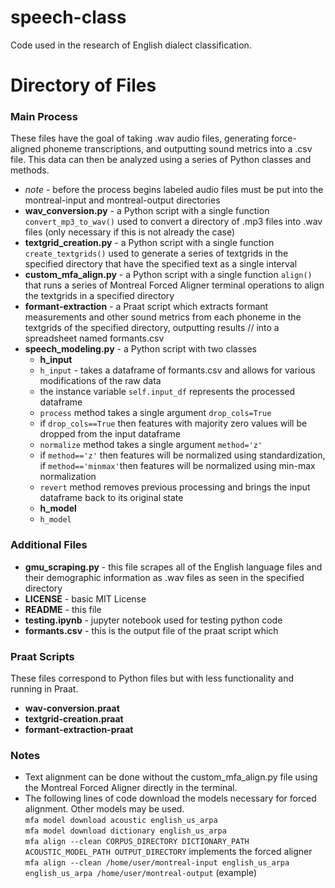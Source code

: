 # speech-class
Code used in the research of English dialect classification.
# Directory of Files
### Main Process
<p> These files have the goal of taking .wav audio files, generating force-aligned phoneme transcriptions, and outputting sound metrics into a .csv file. This data
can then be analyzed using a series of Python classes and methods. </p>

- *note* - before the process begins labeled audio files must be put into the montreal-input and montreal-output directories <br>
- **wav_conversion.py** - a Python script with a single function `convert_mp3_to_wav()` used to convert a directory of .mp3 files into .wav files (only necessary if this is not already the case) <br>
- **textgrid_creation.py** - a Python script with a single function `create_textgrids()` used to generate a series of textgrids in the specified directory that have the specified text as a single interval <br>
- **custom_mfa_align.py** - a Python script with a single function `align()` that runs a series of Montreal Forced Aligner terminal operations to align the textgrids in a specified directory <br> 
- **formant-extraction** - a Praat script which extracts formant measurements and other sound metrics from each phoneme in the textgrids of the specified directory, outputting results //
into a spreadsheet named formants.csv <br>
- **speech_modeling.py** - a Python script with two classes <br>
  - **h_input**
  - `h_input` - takes a dataframe of formants.csv and allows for various modifications of the raw data <br>
  - the instance variable `self.input_df` represents the processed dataframe <br>
  - `process` method takes a single argument `drop_cols=True` <br>
  - if `drop_cols==True` then features with majority zero values will be dropped from the input dataframe <br>
  - `normalize` method takes a single argument `method='z'` <br>
  - if `method=='z'` then features will be normalized using standardization, if `method=='minmax'`then features will be normalized using min-max normalization <br>
  - `revert` method removes previous processing and brings the input dataframe back to its original state <br>
  - **h_model**
  - `h_model` <br>

### Additional Files <br>
- **gmu_scraping.py** - this file scrapes all of the English language files and their demographic information as .wav files as seen in the specified directory <br>
- **LICENSE** - basic MIT License <br>
- **README** - this file <br>
- **testing.ipynb** - jupyter notebook used for testing python code <br>
- **formants.csv** - this is the output file of the praat script which <br>

### Praat Scripts
<p> These files correspond to Python files but with less functionality and running in Praat.</p>

- **wav-conversion.praat** <br>
- **textgrid-creation.praat** <br>
-  **formant-extraction-praat** <br>

### Notes
- Text alignment can be done without the custom_mfa_align.py file using the Montreal Forced Aligner directly in the terminal. <br>
- The following lines of code download the models necessary for forced alignment. Other models may be used. <br>
`mfa model download acoustic english_us_arpa` <br>
`mfa model download dictionary english_us_arpa` <br>
`mfa align --clean CORPUS_DIRECTORY DICTIONARY_PATH ACOUSTIC_MODEL_PATH OUTPUT_DIRECTORY` implements the forced aligner <br>
`mfa align --clean /home/user/montreal-input english_us_arpa english_us_arpa /home/user/montreal-output` (example) <br>

